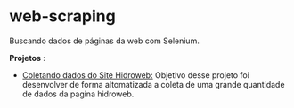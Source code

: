 # web-scraping

Buscando dados de páginas da web com Selenium.

__Projetos__ :
 -   [Coletando dados do Site Hidroweb:]() Objetivo desse projeto foi desenvolver de forma altomatizada a coleta de uma grande quantidade de dados da pagina hidroweb.

 